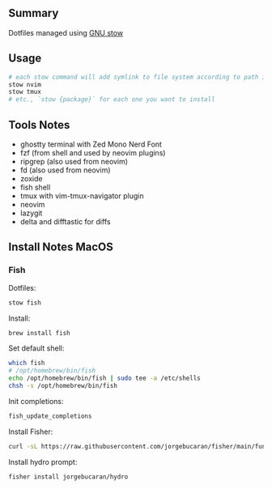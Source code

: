 ## Summary

Dotfiles managed using [GNU stow](https://www.gnu.org/software/stow/)

## Usage

```sh
# each stow command will add symlink to file system according to path in the stow package
stow nvim
stow tmux
# etc., `stow {package}` for each one you want to install
```

## Tools Notes

- ghostty terminal with Zed Mono Nerd Font
- fzf (from shell and used by neovim plugins)
- ripgrep (also used from neovim)
- fd (also used from neovim)
- zoxide
- fish shell
- tmux with vim-tmux-navigator plugin
- neovim
- lazygit
- delta and difftastic for diffs

## Install Notes MacOS

### Fish

Dotfiles:

```sh
stow fish
```

Install:

```sh
brew install fish
```

Set default shell:

```sh
which fish
# /opt/homebrew/bin/fish
echo /opt/homebrew/bin/fish | sudo tee -a /etc/shells
chsh -s /opt/homebrew/bin/fish
```

Init completions:

```sh
fish_update_completions
```

Install Fisher:

```sh
curl -sL https://raw.githubusercontent.com/jorgebucaran/fisher/main/functions/fisher.fish | source && fisher install jorgebucaran/fisher
```

Install hydro prompt:

```sh
fisher install jorgebucaran/hydro
```

